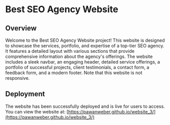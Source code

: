 # Best SEO Agency Website

## Overview
Welcome to the Best SEO Agency Website project! This website is designed to showcase the services, portfolio, and expertise of a top-tier SEO agency. It features a detailed layout with various sections that provide comprehensive information about the agency's offerings. The website includes a sleek navbar, an engaging header, detailed service offerings, a portfolio of successful projects, client testimonials, a contact form, a feedback form, and a modern footer. Note that this website is not responsive.

## Deployment
The website has been successfully deployed and is live for users to access. You can view the website at: [https://pawanweber.github.io/website_3/](https://pawanweber.github.io/website_3/)
